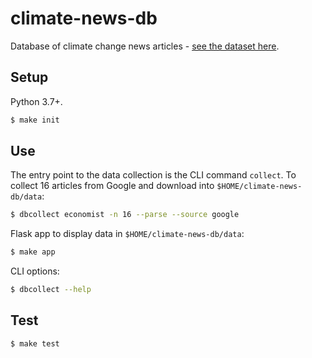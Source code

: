# climate-news-db

Database of climate change news articles - [see the dataset here](http://www.climate-news-db.com/).

## Setup

Python 3.7+.

```bash
$ make init
```

## Use

The entry point to the data collection is the CLI command `collect`.  To collect 16 articles from Google and download into `$HOME/climate-news-db/data`:

```bash
$ dbcollect economist -n 16 --parse --source google
```

Flask app to display data in `$HOME/climate-news-db/data`:

```bash
$ make app
```

CLI options:

```bash
$ dbcollect --help
```

## Test

```bash
$ make test
```

